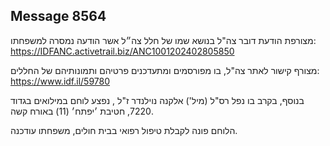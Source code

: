 ## Message 8564

מצורפת הודעת דובר צה"ל בנושא שמו של חלל צה״ל אשר הודעה נמסרה למשפחתו:
https://IDFANC.activetrail.biz/ANC1001202402805850

מצורף קישור לאתר צה"ל, בו מפורסמים ומתעדכנים פרטיהם ותמונותיהם של החללים:
https://www.idf.il/59780

בנוסף, בקרב בו נפל רס"ל (מיל') אלקנה נוילנדר ז"ל , נפצע לוחם במילואים בגדוד 7220, חטיבת ׳יפתח׳ (11) באורח קשה.

הלוחם פונה לקבלת טיפול רפואי בבית חולים, משפחתו עודכנה.

